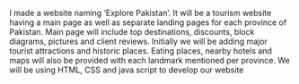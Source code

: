 I made a website naming ‘Explore Pakistan’. It will be a tourism website 
having a main page as well as separate landing pages for each province of Pakistan.
Main page will include top destinations, discounts, block diagrams, pictures and client 
reviews. Initially we will be adding major tourist attractions and historic places. 
Eating places, nearby hotels and maps will also be provided with each landmark 
mentioned per province. We will be using HTML, CSS and java script to develop our 
website
